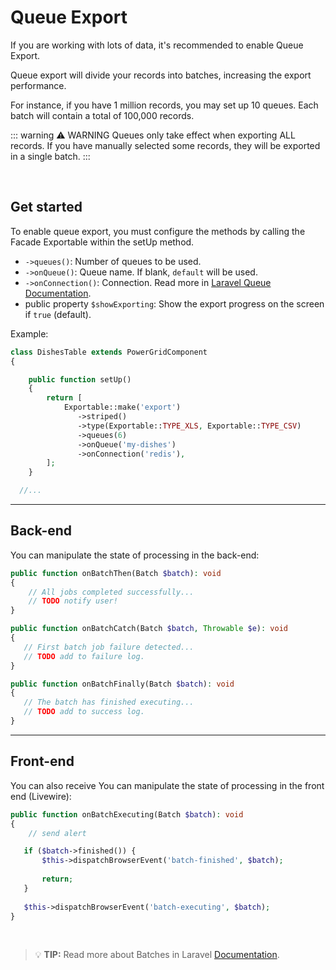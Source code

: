 # Queue Export

If you are working with lots of data, it's recommended to enable Queue Export.

Queue export will divide your records into batches, increasing the export performance.

For instance, if you have 1 million records, you may set up 10 queues. Each batch will contain a total of 100,000 records.

::: warning ⚠️ WARNING
 Queues only take effect when exporting ALL records. If you have manually selected some records, they will be exported in a single batch.
::: 

<br/>

## Get started

To enable queue export, you must configure the methods by calling the Facade Exportable within the setUp method.

- `->queues()`: Number of queues to be used.
- `->onQueue()`: Queue name. If blank, `default` will be used.
- `->onConnection()`: Connection. Read more in [Laravel Queue Documentation](https://laravel.com/docs/8.x/queues#introduction).
- public property `$showExporting`: Show the export progress on the screen if `true` (default).

Example:

```php
class DishesTable extends PowerGridComponent
{

    public function setUp()
    {
        return [
            Exportable::make('export')
               ->striped()
               ->type(Exportable::TYPE_XLS, Exportable::TYPE_CSV)
               ->queues(6)
               ->onQueue('my-dishes')
               ->onConnection('redis'),
        ];
    }

  //...
```

---

## Back-end

You can manipulate the state of processing in the back-end:

```php
public function onBatchThen(Batch $batch): void
{
    // All jobs completed successfully...
    // TODO notify user!
}

public function onBatchCatch(Batch $batch, Throwable $e): void
{
   // First batch job failure detected...
   // TODO add to failure log.
}

public function onBatchFinally(Batch $batch): void
{
   // The batch has finished executing...  
   // TODO add to success log.
}
```

---

## Front-end

You can also receive You can manipulate the state of processing in the front end (Livewire):

```php
public function onBatchExecuting(Batch $batch): void
{
    // send alert

   if ($batch->finished()) {
       $this->dispatchBrowserEvent('batch-finished', $batch);
       
       return;
   } 
   
   $this->dispatchBrowserEvent('batch-executing', $batch);
}
```

<br/>

> 💡 **TIP:**  Read more about Batches in Laravel [Documentation](https://laravel.com/docs/8.x/queues#inspecting-batches).



